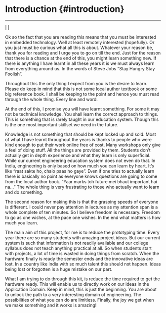# Introduction {#introduction}
------------------------------

|
|


Ok so the fact that you are reading this means that you must be interested in embedded technology. Well at least remotely interested (hopefully). Or you just must be curious what all this is about. Whatever your reason be, thank you for reading and I urge you to go on till the end. Just for the reason that there is a chance at the end of this, you might learn something new. If there is anything I have learnt in all these years it is we must always learn from everything around us. In the words of Steve Jobs “Stay Hungry Stay Foolish”.

Throughout this the only thing I expect from you is the desire to learn. Please do keep in mind that this is not some local author textbook or some big reference book. I shall be keeping to the point and hence you must read through the whole thing. Every line and word.

At the end of this, I promise you will have learnt something. For some it may not be technical knowledge. You shall learn the correct approach to things. This is something that is rarely taught in our education system. Though this is the one most important skillset we need in the future.

Knowledge is not something that should be kept locked up and sold. Most of what I have learnt throughout the years is thanks to people who were kind enough to put their work online free of cost. Many workshops only give a feel of doing stuff. All the things are provided by them. Students don’t actually get in depth experience and what they learn is only superficial. While our current engineering education system does not even do that. In India, engineering is only based on how much you can learn by heart. It’s like “raat sakte ho, chalo paas ho gaye”. Even if one tries to actually learn there is basically no point as everyone knows questions are going to come from the local author book. “Yaar marks toh future mei bhaut important hai na...” The whole thing is very frustrating to those who actually want to learn and do something.

The second reason for making this is that the grasping speeds of everyone is different. I could never pay attention in lectures as my attention span is a whole complete of ten minutes. So I believe freedom is necessary. Freedom to go as one wishes, at the pace one wishes. In the end what matters is how much you learn.

The main aim of this project, for me is to reduce the prototyping time. Every year there are so many students with amazing project ideas. But our current system is such that information is not readily available and our college syllabus does not teach anything practical at all. So when students start with projects, a lot of time is wasted in doing things from scratch. When the hardware finally is ready the semester ends and the innovative ideas are lost. In a country like India with so much talent this should not happen. Ideas being lost or forgotten is a huge mistake on our part.

What I am trying to do through this kit, is reduce the time required to get the hardware ready. This will enable us to directly work on our ideas in the Application Domain. Keep in mind, this is just the beginning. You are about to unlock the path to a very interesting domain of engineering. The possibilities of what you can do are limitless. Finally, the joy we get when we make something and it works is amazing!
